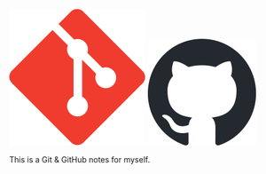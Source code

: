 ![git logo](/images/Git-Icon-1788C.svg) ![github logo](/images/github-mark.svg)

This is a Git & GitHub notes for myself.
